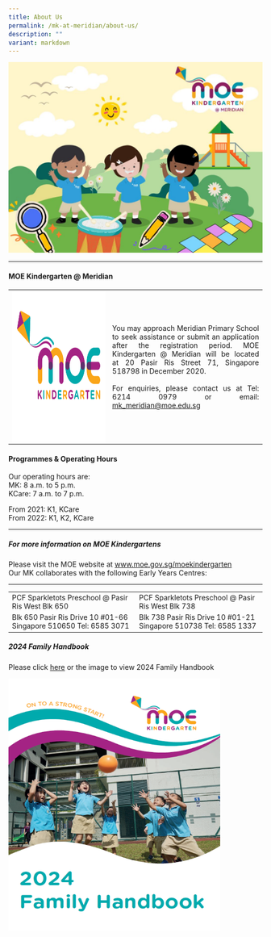 ```yaml
---
title: About Us
permalink: /mk-at-meridian/about-us/
description: ""
variant: markdown
---
```


![](/images/MK@Meridian/2024/Banner.jpg)
<hr>

#### MOE Kindergarten @ Meridian
<table style="width:100%">
  <tbody><tr>
    <td><img src="/images/MK@Meridian/MK%20Logo.png" alt="Girl in a jacket" style="width:2100px;height:300px; float:left"></td>
    <td><p align="justify">You may approach Meridian Primary School to seek assistance or submit an application after the registration period.
MOE Kindergarten @ Meridian will be located at&nbsp;20 Pasir Ris Street 71, Singapore 518798 in December 2020.<br><br>
For enquiries, please contact us at Tel: 6214 0979
or email: <a href="mk_meridian@moe.edu.sg">mk_meridian@moe.edu.sg</a></p></td>
  </tr>
	<tr></tr>
</tbody></table>


#### Programmes &amp; Operating Hours
Our operating hours are:<br>
MK: 8 a.m. to 5 p.m. <br>
KCare: 7 a.m. to 7 p.m.

From 2021: K1, KCare  
From 2022: K1, K2, KCare
<hr>

##### For more information on MOE Kindergartens
Please visit the MOE website at <a href="www.moe.gov.sg/moekindergarten">www.moe.gov.sg/moekindergarten</a><br>
Our MK collaborates with the following Early Years Centres:
<hr>

<table style="width:100%">
  <tbody><tr>
    <td>PCF Sparkletots Preschool  
@ Pasir Ris West Blk 650</td>
    <td>PCF Sparkletots Preschool  
@ Pasir Ris West Blk 738</td>
  </tr>
  <tr>
    <td>Blk 650 Pasir Ris Drive 10 #01-66  
Singapore 510650  
Tel: 6585 3071</td>
    <td>Blk 738 Pasir Ris Drive 10 #01-21  
Singapore 510738  
Tel: 6585 1337</td>
  </tr>
</tbody></table>

##### 2024 Family Handbook
<p>Please click <a href="/files/MK/2023/mk%20family%20handbook%202023%20final.pdf">here</a> or the image to view 2024 Family Handbook</p>

<a href="/files/MK/2023/mk%20family%20handbook%202023%20final.pdf"><img style="width:420px;height:500px;" src="/images/MK@Meridian/2023/family%20handbook.png"></a>
